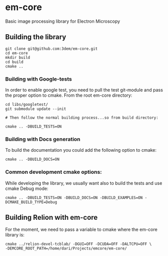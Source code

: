 # em-core
Basic image processing library for Electron Microscopy

## Building the library

```
git clone git@github.com:3dem/em-core.git
cd em-core
mkdir build
cd build
cmake ..
```

### Building with Google-tests
In order to enable google test, you need to pull the test git-module and pass the proper option to cmake.
From the root em-core directory:
```
cd libs/googletest/
git submodule update --init

# Then follow the normal building process...so from build directory:

cmake .. -DBUILD_TESTS=ON 
```
### Building with Docs generation
To build the documentation you could add the following option to cmake:
```
cmake .. -DBUILD_DOCS=ON 
```
### Common development cmake options:
While developing the library, we usually want also to build the tests and use cmake Debug mode:
```
cmake .. -DBUILD_TESTS=ON -DBUILD_DOCS=ON -DBUILD_EXAMPLES=ON -DCMAKE_BUILD_TYPE=Debug
```

## Building Relion with em-core

For the moment, we need to pass a variable to cmake where the em-core library is:
```
cmake ../relion-devel-tcblab/ -DGUI=OFF -DCUDA=OFF -DALTCPU=OFF \
-DEMCORE_ROOT_PATH=/home/dari/Projects/emcore/em-core/
```
